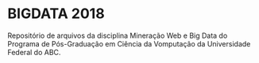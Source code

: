 # BIGDATA 2018
Repositório de arquivos da disciplina Mineração Web e Big Data do Programa de Pós-Graduação em Ciência da Vomputação da Universidade Federal do ABC.
